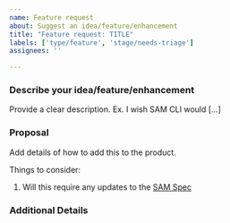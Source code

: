 ```yaml
---
name: Feature request
about: Suggest an idea/feature/enhancement
title: "Feature request: TITLE"
labels: ['type/feature', 'stage/needs-triage']
assignees: ''

---
```


<!-- Make sure we don't have an existing Issue for the feature you are requesting (both open and closed). -->

### Describe your idea/feature/enhancement

Provide a clear description. Ex. I wish SAM CLI would [...]

### Proposal

Add details of how to add this to the product.

Things to consider:
1. Will this require any updates to the [SAM Spec](https://github.com/awslabs/serverless-application-model)

### Additional Details
